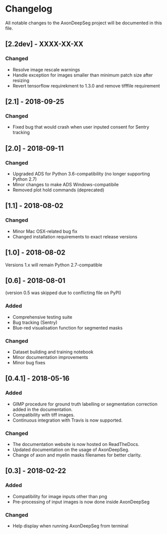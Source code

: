 # Changelog

All notable changes to the AxonDeepSeg project will be documented in this file.

## [2.2dev] - XXXX-XX-XX

### Changed

- Resolve image rescale warnings
- Handle exception for images smaller than minimum patch size after resizing
- Revert tensorflow requirekment to 1.3.0 and remove tifffile requirement

## [2.1] - 2018-09-25

### Changed

- Fixed bug that would crash when user inputed consent for Sentry tracking

## [2.0] - 2018-09-11

### Changed

- Upgraded ADS for Python 3.6-compatibility (no longer supporting Python 2.7)
- Minor changes to make ADS Windows-compatibile
- Removed plot hold commands (deprecated)

## [1.1] - 2018-08-02

### Changed

- Minor Mac OSX-related bug fix
- Changed installation requirements to exact release versions

## [1.0] - 2018-08-02

Versions 1.x will remain Python 2.7-compatible

## [0.6] - 2018-08-01

(version 0.5 was skipped due to conflicting file on PyPI)

### Added

- Comprehensive testing suite
- Bug tracking (Sentry)
- Blue-red visualisation function for segmented masks

### Changed

- Dataset building and training notebook
- Minor documentation improvements
- Minor bug fixes

## [0.4.1] - 2018-05-16

### Added

- GIMP procedure for ground truth labelling or segmentation correction added in the documentation.
- Compatibility with tiff images.
- Continuous integration with Travis is now supported.

### Changed

- The documentation website is now hosted on ReadTheDocs.
- Updated documentation on the usage of AxonDeepSeg.
- Change of axon and myelin masks filenames for better clarity.

## [0.3] - 2018-02-22

### Added

- Compatibility for image inputs other than png
- Pre-processing of input images is now done inside AxonDeepSeg

### Changed

- Help display when running AxonDeepSeg from terminal


